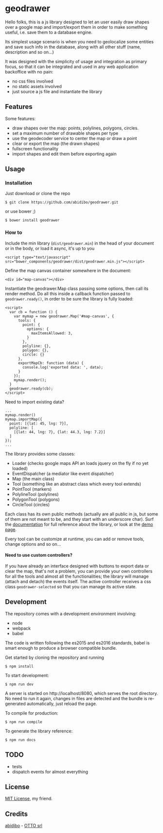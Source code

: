 # geodrawer

Hello folks, this is a js library designed to let an user easily draw shapes over a google map and import/export them in order to make something useful, i.e. save them to a database engine.

Its simplest usage scenario is when you need to geolocalize some entities and save such info in the database, along with all other stuff (name, description and so on...)

It was designed with the simplicity of usage and integration as primary focus, so that it can be integrated and used in any web application backoffice with no pain:

- no css files involved
- no static assets involved
- just source a js file and instantiate the library

## Features

Some features:

- draw shapes over the map: points, polylines, polygons, circles.
- set a maximum number of drawable shapes per type
- use the geodecoder service to center the map or draw a point
- clear or export the map (the drawn shapes)
- fullscreen functionality
- import shapes and edit them before exporting again

## Usage

### Installation

Just download or clone the repo

    $ git clone https://github.com/abidibo/geodrawer.git

or use bower ;)

    $ bower install geodrawer

### How to

Include the min library (`dist/geodrawer.min`) in the head of your document or in the body, or load it async, it's up to you

    <script type="text/javascript" src="bower_components/geodrawer/dist/geodrawer.min.js"></script>

Define the map canvas container somewhere in the document:

    <div id="map-canvas"></div>

Instantiate the geodrawer.Map class passing some options, then call its render method. Do all this inside a callback function passed to `geodrawer.ready()`, in order to be sure the library is fully loaded:

    <script>
      var cb = function () {
        var mymap = new geodrawer.Map('#map-canvas', {
          tools: {
            point: {
              options: {
                maxItemsAllowed: 3,
              }
            },
            polyline: {},
            polygon: {},
            circle: {}
          },
          exportMapCb: function (data) {
            console.log('exported data: ', data);
          }
        });
        mymap.render();
      }
      geodrawer.ready(cb);
    </script>

Need to import existing data?

    ...
    mymap.render()
    mymap.importMap({
      point: [{lat: 45, lng: 7}],
      polyline: [
        [{lat: 44, lng: 7}, {lat: 44.3, lng: 7.2}]
      ]
    });
    ...

The library provides some classes:

- Loader (checks google maps API an loads jquery on the fly if no yet loaded)
- EventDispatcher (a mediator like event dispatcher)
- Map (the main class)
- Tool (something like an abstract class which every tool extends)
- PointTool (markers)
- PolylineTool (polylines)
- PolygonTool (polygons)
- CircleTool (circles)

Each class has its own public methods (actually are all public in js, but some of them are not meant to be, and they start with an underscore char).
Surf the [documentation](https://abidibo.github.io/geodrawer/docs/index.html) for full reference about the library, or look at the [demo page](https://abidibo.github.io/geodrawer/).

Every tool can be customize at runtime, you can add or remove tools, change options and so on...

#### Need to use custom controllers?

If you have already an interface designed with buttons to export data or clear the map, that's not a problem, you can provide your own controllers for all the tools and almost all the functionalities; the library will manage (attach and detach) the events itself. The active controller receives a css class `geodrawer-selected` so that you can manage its active state.

## Development

The repository comes with a development environment involving:

- node
- webpack
- babel

The code is written following the es2015 and es2016 standards, babel is smart enough to produce a browser compatible bundle.

Get started by cloning the repository and running

    $ npm install

To start development:

    $ npm run dev

A server is started on http://localhost/8080, which serves the root directory. No need to run it again, changes in files are detected and the bundle is re-generated automatically, just reload the page.

To compile for production:

    $ npm run compile

To generate the library reference:

    $ npm run docs


## TODO

- tests
- dispatch events for almost everything

## License

[MIT License](https://opensource.org/licenses/MIT), my friend.

## Credits

[abidibo](http://www.abidibo.net) - [OTTO srl](http://www.otto.to.it)
